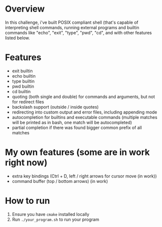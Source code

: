 # Overview

In this challenge, i've built POSIX compliant shell (that's capable of
interpreting shell commands, running external programs and builtin commands like
"echo", "exit", "type", "pwd", "cd", and with other features listed below.

# Features

- exit builtin
- echo builtin
- type builtin
- pwd builtin
- cd builtin
- quoting (both single and double) for commands and arguments, but not for redirect files
- backslash support (outside / inside quotes)
- redirecting into custom output and error files, including appending mode
- autocompletion for builtins and executable commands (multiple matches will be printed as in bash, one match will be autocompleted)
- partial completion if there was found bigger common prefix of all matches

# My own features (some are in work right now)

- extra key bindings (Ctrl + D, left / right arrows for cursor move (in work))
- command buffer (top / bottom arrows) (in work)

# How to run

1. Ensure you have `cmake` installed locally
2. Run `./your_program.sh` to run your program
